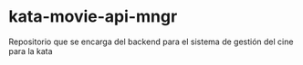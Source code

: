 # kata-movie-api-mngr
Repositorio que se encarga del backend para el sistema de gestión del cine para la kata
